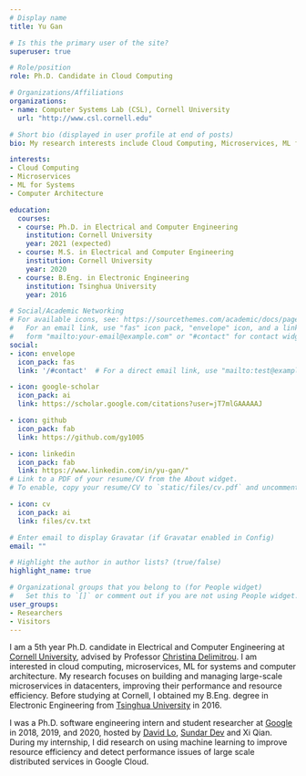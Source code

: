 ```yaml
---
# Display name
title: Yu Gan

# Is this the primary user of the site?
superuser: true

# Role/position
role: Ph.D. Candidate in Cloud Computing

# Organizations/Affiliations
organizations:
- name: Computer Systems Lab (CSL), Cornell University
  url: "http://www.csl.cornell.edu"

# Short bio (displayed in user profile at end of posts)
bio: My research interests include Cloud Computing, Microservices, ML for Systems, and Computer Architecture.

interests:
- Cloud Computing
- Microservices
- ML for Systems
- Computer Architecture

education:
  courses:
  - course: Ph.D. in Electrical and Computer Engineering
    institution: Cornell University
    year: 2021 (expected)
  - course: M.S. in Electrical and Computer Engineering
    institution: Cornell University
    year: 2020
  - course: B.Eng. in Electronic Engineering
    institution: Tsinghua University
    year: 2016

# Social/Academic Networking
# For available icons, see: https://sourcethemes.com/academic/docs/page-builder/#icons
#   For an email link, use "fas" icon pack, "envelope" icon, and a link in the
#   form "mailto:your-email@example.com" or "#contact" for contact widget.
social:
- icon: envelope
  icon_pack: fas
  link: '/#contact'  # For a direct email link, use "mailto:test@example.org".

- icon: google-scholar
  icon_pack: ai
  link: https://scholar.google.com/citations?user=jT7mlGAAAAAJ

- icon: github
  icon_pack: fab
  link: https://github.com/gy1005

- icon: linkedin
  icon_pack: fab
  link: https://www.linkedin.com/in/yu-gan/"
# Link to a PDF of your resume/CV from the About widget.
# To enable, copy your resume/CV to `static/files/cv.pdf` and uncomment the lines below.

- icon: cv
  icon_pack: ai
  link: files/cv.txt

# Enter email to display Gravatar (if Gravatar enabled in Config)
email: ""

# Highlight the author in author lists? (true/false)
highlight_name: true

# Organizational groups that you belong to (for People widget)
#   Set this to `[]` or comment out if you are not using People widget.
user_groups:
- Researchers
- Visitors
---
```


I am a 5th year Ph.D. candidate in Electrical and Computer Engineering at [Cornell University](https://www.cornell.edu/), advised by Professor [Christina Delimitrou](https://www.csl.cornell.edu/~delimitrou/). I am interested in cloud computing, microservices, ML for systems and computer architecture. My research focuses on building and managing large-scale microservices in datacenters, improving their performance and resource efficiency. Before studying at Cornell, I obtained my B.Eng. degree in Electronic Engineering from [Tsinghua University](https://www.tsinghua.edu.cn/) in 2016.

I was a Ph.D. software engineering intern and student researcher at [Google](https://ai.google/) in 2018, 2019, and 2020, hosted by [David Lo](https://ai.google/research/people/DavidLo), [Sundar Dev](https://www.linkedin.com/in/sundardev/) and Xi Qian. During my internship, I did research on using machine learning to improve resource efficiency and detect performance issues of large scale distributed services in Google Cloud.